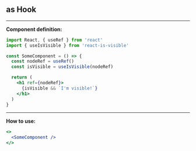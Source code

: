 ## as Hook

------------

**Component definition:** 

```jsx
import React, { useRef } from 'react'
import { useIsVisible } from 'react-is-visible'

const SomeComponent = () => {
  const nodeRef = useRef()
  const isVisible = useIsVisible(nodeRef)

  return (
    <h1 ref={nodeRef}>
      {isVisible && `I'm visible!`}
    </h1>
  )
}
```

------------

**How to use:** 

```jsx
<>
  <SomeComponent />
</>
```
